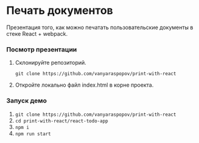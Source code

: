 # Печать документов

Презентация того, как можно печатать пользовательские документы в стеке React + webpack.

### Посмотр презентации
1. Склонируйте репозиторий.

   ```
   git clone https://github.com/vanyaraspopov/print-with-react
   ```
   
0. Откройте локально файл index.html в корне проекта.

### Запуск демо
1. ```git clone https://github.com/vanyaraspopov/print-with-react```
0. ```cd print-with-react/react-todo-app```
0. ```npm i```
0. ```npm run start```
